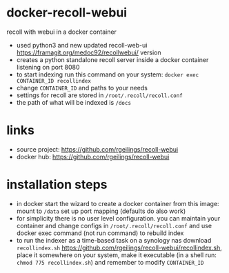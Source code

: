 # docker-recoll-webui
recoll with webui in a docker container

- used python3 and new updated recoll-web-ui https://framagit.org/medoc92/recollwebui/ version
- creates a python standalone recoll server inside a docker container listening on port 8080
- to start indexing run this command on your system:
    `docker exec CONTAINER_ID recollindex`
- change `CONTAINER_ID` and paths to your needs
- settings for recoll are stored in `/root/.recoll/recoll.conf`
- the path of what will be indexed is `/docs`
# links

- source project: https://github.com/rgeilings/recoll-webui
- docker hub: https://github.com/rgeilings/recoll-webui
# installation steps

- in docker start the wizard to create a docker container from this image: mount <your documents folder> to `/data` set up port mapping (defaults do also work)
- for simplicity there is no user level configuration. you can maintain your container and change configs in `/root/.recoll/recoll.conf` and use docker exec command (not run command) to rebuild index
- to run the indexer as a time-based task on a synology nas download `recollindex.sh` https://github.com/rgeilings/recoll-webui/recollindex.sh, place it somewhere on your system, make it executable (in a shell run: `chmod 775 recollindex.sh`) and remember to modify `CONTAINER_ID`
